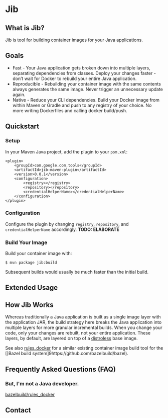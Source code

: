 # Jib

## What is Jib?

Jib is tool for building container images for your Java applications.

## Goals

* Fast - Your Java application gets broken down into multiple layers, separating dependencies from classes. Deploy your changes faster - don’t wait for Docker to rebuild your entire Java application.
* Reproducible - Rebuilding your container image with the same contents always generates the same image. Never trigger an unnecessary update again.
* Native - Reduce your CLI dependencies. Build your Docker image from within Maven or Gradle and push to any registry of your choice. No more writing Dockerfiles and calling docker build/push.

## Quickstart

### Setup

In your Maven Java project, add the plugin to your `pom.xml`:

```
<plugin>
    <groupId>com.google.com.tools</groupId>
    <artifactId>jib-maven-plugin</artifactId>
    <version>0.0.1</version>
    <configuration>
        <registry></registry>
        <repository></repository>
        <credentialHelperName></credentialHelperName>
    </configuration>
</plugin>
```

### Configuration

Configure the plugin by changing `registry`, `repository`, and `credentialHelperName` accordingly. **TODO: ELABORATE**

### Build Your Image

Build your container image with:

```
$ mvn package jib:build
```

Subsequent builds would usually be much faster than the initial build.

## Extended Usage

## How Jib Works

Whereas traditionally a Java application is built as a single image layer with the application JAR, the build strategy here breaks the Java application into multiple layers for more granular incremental builds. When you change your code, only your changes are rebuilt, not your entire application. These layers, by default, are layered on top of a [distroless](https://github.com/GoogleCloudPlatform/distroless) base image. 

See also [rules_docker](https://github.com/bazelbuild/rules_docker) for a similar existing container image build tool for the []Bazel build system]9https://github.com/bazelbuild/bazel).

## Frequently Asked Questions (FAQ)

### But, I'm not a Java developer.

[bazelbuild/rules_docker](https://github.com/bazelbuild/rules_docker)

## Contact